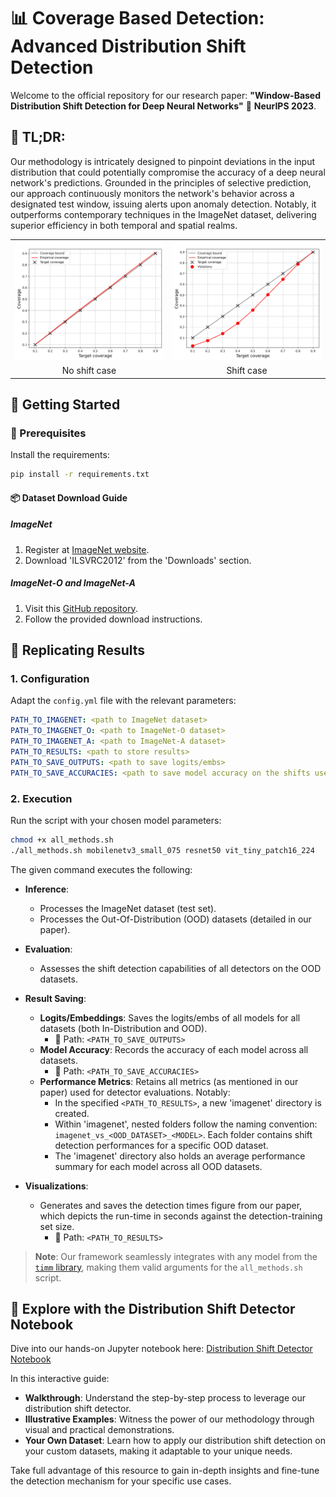 # 📊 Coverage Based Detection: Advanced Distribution Shift Detection

Welcome to the official repository for our research paper: **"Window-Based Distribution Shift Detection for Deep Neural Networks"** 📜 **NeurIPS 2023**.

## 📝 **TL;DR**:
Our methodology is intricately designed to pinpoint deviations in the input distribution that could potentially compromise the accuracy of a deep neural network's predictions. Grounded in the principles of selective prediction, our approach continuously monitors the network's behavior across a designated test window, issuing alerts upon anomaly detection. Notably, it outperforms contemporary techniques in the ImageNet dataset, delivering superior efficiency in both temporal and spatial realms.

<table>
<tr>
<td><img src="figures\val_window_1000_temp_1_c_num_10_delta_0.01_uc_mech_Ent.png" alt="Val Window Image" style="width: 100%;"/></td>
<td><img src="figures\window_1000_temp_1_c_num_10_delta_0.01_uc_mech_Ent.png" alt="Window Image" style="width: 100%;"/></td>
</tr>
<tr>
<td style="text-align:center">No shift case</td>
<td style="text-align:center">Shift case</td>
</tr>
</table>


## 🚀 Getting Started

### 🔧 Prerequisites
Install the requirements:
```bash
pip install -r requirements.txt
```
#### 📦 Dataset Download Guide

##### ImageNet

1. Register at [ImageNet website](http://www.image-net.org/signup).
2. Download 'ILSVRC2012' from the 'Downloads' section.

##### ImageNet-O and ImageNet-A

1. Visit this [GitHub repository](https://github.com/hendrycks/natural-adv-examples).
2. Follow the provided download instructions.


## 🔄 Replicating Results

### 1. **Configuration**
Adapt the `config.yml` file with the relevant parameters:

```yml
PATH_TO_IMAGENET: <path to ImageNet dataset>
PATH_TO_IMAGENET_O: <path to ImageNet-O dataset>
PATH_TO_IMAGENET_A: <path to ImageNet-A dataset>
PATH_TO_RESULTS: <path to store results>
PATH_TO_SAVE_OUTPUTS: <path to save logits/embs>
PATH_TO_SAVE_ACCURACIES: <path to save model accuracy on the shifts used in the paper>
```


### 2. **Execution**
Run the script with your chosen model parameters:

```bash
chmod +x all_methods.sh
./all_methods.sh mobilenetv3_small_075 resnet50 vit_tiny_patch16_224
```
The given command executes the following:

- **Inference**:
  - Processes the ImageNet dataset (test set).
  - Processes the Out-Of-Distribution (OOD) datasets (detailed in our paper).

- **Evaluation**:
  - Assesses the shift detection capabilities of all detectors on the OOD datasets.

- **Result Saving**:
  - **Logits/Embeddings**: Saves the logits/embs of all models for all datasets (both In-Distribution and OOD). 
    - 📍 Path: `<PATH_TO_SAVE_OUTPUTS>`
  - **Model Accuracy**: Records the accuracy of each model across all datasets.
    - 📍 Path: `<PATH_TO_SAVE_ACCURACIES>`
  - **Performance Metrics**: Retains all metrics (as mentioned in our paper) used for detector evaluations. Notably:
    - In the specified `<PATH_TO_RESULTS>`, a new 'imagenet' directory is created.
    - Within 'imagenet', nested folders follow the naming convention: `imagenet_vs_<OOD_DATASET>_<MODEL>`. Each folder contains shift detection performances for a specific OOD dataset.
    - The 'imagenet' directory also holds an average performance summary for each model across all OOD datasets.

- **Visualizations**:
  - Generates and saves the detection times figure from our paper, which depicts the run-time in seconds against the detection-training set size.
    - 📍 Path: `<PATH_TO_RESULTS>`



> **Note**: Our framework seamlessly integrates with any model from the [`timm` library](https://github.com/huggingface/pytorch-image-models), making them valid arguments for the `all_methods.sh` script.

## 📓 Explore with the Distribution Shift Detector Notebook

Dive into our hands-on Jupyter notebook here:
[Distribution Shift Detector Notebook](./playground/Distribution%20shift%20playground.ipynb)

In this interactive guide:
- **Walkthrough**: Understand the step-by-step process to leverage our distribution shift detector.
- **Illustrative Examples**: Witness the power of our methodology through visual and practical demonstrations.
- **Your Own Dataset**: Learn how to apply our distribution shift detection on your custom datasets, making it adaptable to your unique needs.

Take full advantage of this resource to gain in-depth insights and fine-tune the detection mechanism for your specific use cases.


<!-- ## Distribution Shift Playground Notebook

Navigate to our interactive Jupyter notebook located at:
[Distribution Shift Playground](./playground/Distribution%20shift%20playground.ipynb)

This notebook offers a detailed walkthrough on how to utilize our distribution shift detector. It also includes illustrative examples to enhance understanding. -->
